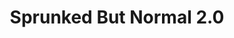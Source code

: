 ---
slug: sprunked-but-normal-20-2191
title: Sprunked But Normal 2.0
description: "Sprunked But Normal 2.0 is an exciting online game. Play for free directly in your browser!"
icon: /images/popular_mods/Sprunked But Normal 2.0.png
url: https://wowtbc.net/sprunkin/sprunked-normal2/index.html
previewImage: /images/popular_mods/Sprunked But Normal 2.0.png
type: popular mods

# SEO配置
seo:
  title: "Sprunked But Normal 2.0 - Play Free Online Game | Fun Browser Games"
  description: "Sprunked But Normal 2.0 - Play this fun online game for free in your browser. No download required!"
  ogImage: "/images/popular_mods/Sprunked But Normal 2.0.png"
  keywords: "sprunked-but-normal-20-2191, online game, browser game, free game, popular mods game, play online"

videoUrls:
  - https://www.youtube.com/embed/example1
  - https://www.youtube.com/embed/example2

whyPlay:
  title: "Why Play Sprunked But Normal 2.0?"
  items:
    - "Immersive Gameplay: Sprunked But Normal 2.0 offers an engaging and immersive gaming experience that will keep you entertained for hours"
    - "Challenging Levels: Test your skills with increasingly difficult challenges and obstacles"
    - "Beautiful Graphics: Enjoy stunning visuals and smooth animations that bring the game world to life"
    - "Regular Updates: New content and features are added regularly to keep the game fresh and exciting"
    - "Free to Play: Experience all the fun without spending a penny"
    - "Community Features: Connect with other players, share strategies, and compete for high scores"
    - "Cross-Platform: Play on any device with a web browser, no downloads required"

features:
  title: "Key Features of Sprunked But Normal 2.0"
  image: "/images/popular_mods/Sprunked But Normal 2.0.png"
  items:
    - "Intuitive Controls: Easy to learn controls make Sprunked But Normal 2.0 accessible for players of all skill levels"
    - "Multiple Game Modes: Enjoy various gameplay options that provide different challenges and experiences"
    - "Character Customization: Personalize your gaming experience with unique characters and items"
    - "Achievement System: Complete special tasks to earn rewards and recognition"
    - "Leaderboards: Compete with players worldwide and see who can achieve the highest scores"

characteristics:
  title: "Game Characteristics"
  image: "/images/popular_mods/Sprunked But Normal 2.0.png"
  items:
    - "Genre: Popular mods game with elements of strategy and skill"
    - "Difficulty: Suitable for both casual gamers and those seeking a challenge"
    - "Play Time: Quick sessions or extended gameplay, depending on your preference"
    - "Art Style: Vibrant and engaging visuals that enhance the gaming experience"
    - "Sound Design: Immersive audio that complements the gameplay perfectly"

info: "Sprunked But Normal 2.0 is an exciting online game that offers players a unique and engaging gaming experience. With its intuitive controls, stunning visuals, and challenging gameplay, Sprunked But Normal 2.0 provides hours of entertainment for players of all ages and skill levels. Whether you're looking for a quick gaming session during a break or an extended play session, Sprunked But Normal 2.0 delivers an immersive experience that will keep you coming back for more. The game features multiple levels of increasing difficulty, ensuring that players are constantly challenged as they progress. With regular updates adding new content and features, Sprunked But Normal 2.0 remains fresh and exciting, providing endless entertainment options for its growing community of players."

howToPlayIntro: "Welcome to Sprunked But Normal 2.0! This guide will walk you through the basics and help you master the game. Whether you're a beginner or looking to improve your skills, these tips and instructions will enhance your gaming experience."

howToPlaySteps:
  - title: "Getting Started"
    description: "Begin your Sprunked But Normal 2.0 adventure by familiarizing yourself with the controls. Use your keyboard or mouse to navigate through the game interface. The tutorial will guide you through the basic mechanics and help you understand the objectives."
  - title: "Understanding the Objectives"
    description: "In Sprunked But Normal 2.0, your main goal is to progress through levels by completing specific objectives. Each level presents unique challenges that require different strategies and approaches."
  - title: "Mastering the Controls"
    description: "Practice using the controls to improve your precision and reaction time. Sprunked But Normal 2.0 requires quick reflexes and strategic thinking to overcome obstacles and defeat opponents."
  - title: "Utilizing Power-ups"
    description: "Collect power-ups throughout the game to enhance your abilities and overcome difficult challenges. Each power-up offers unique advantages that can be crucial for success."
  - title: "Developing Strategies"
    description: "As you progress in Sprunked But Normal 2.0, develop effective strategies for different scenarios. Analyze patterns, anticipate challenges, and adapt your approach to maximize your performance."

faq:
  title: "Frequently Asked Questions about Sprunked But Normal 2.0"
  items:
    - question: "Is Sprunked But Normal 2.0 free to play?"
      answer: "Yes, Sprunked But Normal 2.0 is completely free to play directly in your web browser. No downloads or purchases are required to enjoy the full game experience."
    - question: "Can I play Sprunked But Normal 2.0 on mobile devices?"
      answer: "Yes, Sprunked But Normal 2.0 is optimized for both desktop and mobile play. You can enjoy the game on any device with a web browser and internet connection."
    - question: "Are there any in-game purchases?"
      answer: "While Sprunked But Normal 2.0 is free to play, there may be optional in-game purchases available for cosmetic items or additional features that don't affect core gameplay."
    - question: "How often is Sprunked But Normal 2.0 updated?"
      answer: "The developers regularly update Sprunked But Normal 2.0 with new content, features, and improvements based on player feedback and game performance."
    - question: "Can I play Sprunked But Normal 2.0 offline?"
      answer: "Currently, Sprunked But Normal 2.0 requires an internet connection to play as it's a browser-based online game."
    - question: "Is Sprunked But Normal 2.0 suitable for children?"
      answer: "Yes, Sprunked But Normal 2.0 is designed to be family-friendly and suitable for players of all ages."
    - question: "How do I report bugs or issues?"
      answer: "If you encounter any problems while playing Sprunked But Normal 2.0, you can report them through the game's support page or contact the developers directly through their website."
    - question: "Still Have Questions?"
      answer: "If you have additional questions about Sprunked But Normal 2.0 that aren't covered in this FAQ, please visit our support center or contact our customer service team for assistance."
---